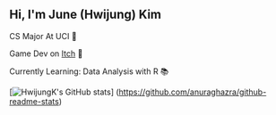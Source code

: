 ## Hi, I'm June (Hwijung) Kim

CS Major At UCI 🐜

Game Dev on [Itch](https://gnlwnd1.itch.io/) 🎲

Currently Learning: Data Analysis with R 📚


[![HwijungK's GitHub stats](https://github-readme-stats.vercel.app/api?username=HwijungK)]
(https://github.com/anuraghazra/github-readme-stats)

<!--
**HwijungK/HwijungK** is a ✨ _special_ ✨ repository because its `README.md` (this file) appears on your GitHub profile.

Here are some ideas to get you started:

- 🔭 I’m currently working on ...
- 🌱 I’m currently learning ...
- 👯 I’m looking to collaborate on ...
- 🤔 I’m looking for help with ...
- 💬 Ask me about ...
- 📫 How to reach me: ...
- 😄 Pronouns: ...
- ⚡ Fun fact: ...
-->
